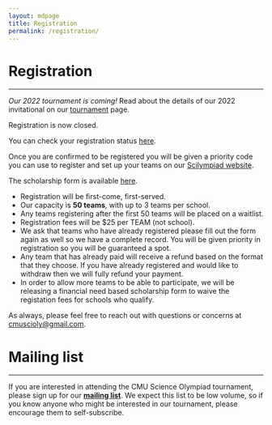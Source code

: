 ```yaml
---
layout: mdpage
title: Registration
permalink: /registration/
---
```


# Registration
<hr>

_Our 2022 tournament is coming!_  Read about the details of our 2022
invitational on our [tournament](/tournament/) page.

Registration is now closed.

You can check your registration status <a href="https://docs.google.com/spreadsheets/d/15bIz60tJR_OBUu5w7LizrSAMa792L9y-bXhHWA8fKm4/edit?usp=sharing">here</a>.

Once you are confirmed to be registered you will be given a priority code you can use to register and set up your teams on our <a href="https://scilympiad.com/pa-cmuso">Scilympiad website</a>. 

The scholarship form is available <a href="https://forms.gle/7ZnYcxLkTaHXogz28">here</a>.

* Registration will be first-come, first-served.
* Our capacity is **50 teams**, with up to 3 teams per school.
* Any teams registering after the first 50 teams will be placed on a waitlist.
* Registration fees will be $25 per TEAM (not school). 
*  We ask that teams who have already registered please fill out the form again as well so we have a complete record. You will be given priority in registration so you will be guaranteed a spot. 
* Any team that has already paid will receive a refund based on the format that they choose. If you have already registered and would like to withdraw then we will fully refund your payment. 
* In order to allow more teams to be able to participate, we will be releasing a financial need
based scholarship form to waive the registation fees for schools who qualify.

As always, please feel free to reach out with questions or concerns at
<a href="mailto:cmuscioly@gmail.com">cmuscioly@gmail.com</a>.

<!--
Registration will open on **October 10, 2020 at 3pm EDT** (<a
href="http://www.google.com/calendar/event?action=TEMPLATE&dates=20201010T190000Z%2F20201010T190000Z&text=Team%20registration%20opens%20for%20CMU%20Science%20Olympiad%202021&location=https%3A%2F%2Fcmuscioly.org%2F"
target="_blank">Google Calendar</a>).

* Registration will be first-come, first-served.
* Our capacity is **25 teams**, with up to 3 teams per school.
* Any teams registering after the first 25 teams will be placed on a waitlist.
* The registration fee will be waived this year.
-->


# Mailing list

<hr>

If you are interested in attending the CMU Science Olympiad tournament, please
sign up for our [**mailing
list**](https://lists.andrew.cmu.edu/mailman/listinfo/cmuscioly-interest).  We
expect this list to be low volume, so if you know anyone who might be
interested in our tournament, please encourage them to self-subscribe.
